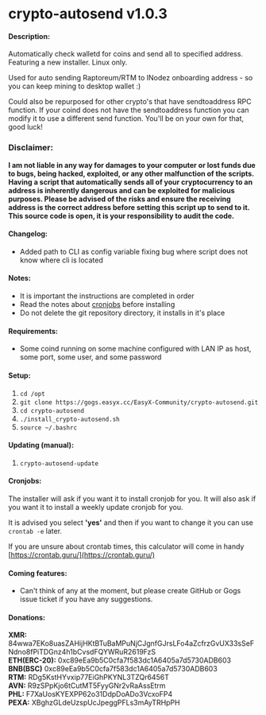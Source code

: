# crypto-autosend v1.0.3

#### Description:
Automatically check walletd for coins and send all to specified address. Featuring a new installer. Linux only.

Used for auto sending Raptoreum/RTM to INodez onboarding address - so you can keep mining to desktop wallet :)

Could also be repurposed for other crypto's that have sendtoaddress RPC function. If your coind does not have the sendtoaddress function you can modify it to use a different send function. You'll be on your own for that, good luck!

### Disclaimer:
**I am not liable in any way for damages to your computer or lost funds due to bugs, being hacked, exploited, or any other malfunction of the scripts. Having a script that automatically sends all of your cryptocurrency to an address is inherently dangerous and can be exploited for malicious purposes. Please be advised of the risks and ensure the receiving address is the correct address before setting this script up to send to it. This source code is open, it is your responsibility to audit the code.**

#### Changelog:
- Added path to CLI as config variable fixing bug where script does not know where cli is located

#### Notes:
- It is important the instructions are completed in order
- Read the notes about [cronjobs](#cronjobs) before installing
- Do not delete the git repository directory, it installs in it's place

#### Requirements:
- Some coind running on some machine configured with LAN IP as host, some port, some user, and some password

#### Setup:
1. `cd /opt`
2. `git clone https://gogs.easyx.cc/EasyX-Community/crypto-autosend.git`
3. `cd crypto-autosend`
4. `./install_crypto-autosend.sh`
5. `source ~/.bashrc`

#### Updating (manual):
1. `crypto-autosend-update`

#### Cronjobs:
The installer will ask if you want it to install cronjob for you. It will also ask if you want it to install a weekly update cronjob for you.

It is advised you select **'yes'** and then if you want to change it you can use `crontab -e` later.

If you are unsure about crontab times, this calculator will come in handy [https://crontab.guru/](https://crontab.guru/)

#### Coming features:
- Can't think of any at the moment, but please create GitHub or Gogs issue ticket if you have any suggestions.


#### Donations:
**XMR:** 84wwa7EKo8uasZAHijHKtBTuBaMPuNjCJgnfGJrsLFo4aZcfrzGvUX33sSeFNdno8fPiTDGnz4h1bCvsdFQYWRuR2619FzS <br />
**ETH(ERC-20):** 0xc89eEa9b5C0cfa7f583dc1A6405a7d5730ADB603 <br />
**BNB(BSC)** 0xc89eEa9b5C0cfa7f583dc1A6405a7d5730ADB603 <br />
**RTM:** RDg5KstHYvxip77EiGhPKYNL3TZQr6456T <br />
**AVN:** R9zSPpKjo6tCutMT5FyyGNr2vRaAssEtrm <br />
**PHL:** F7XaUosKYEXPP62o31DdpDoADo3VcxoFP4 <br />
**PEXA:** XBghzGLdeUzspUcJpeggPFLs3mAyTRHpPH <br />

